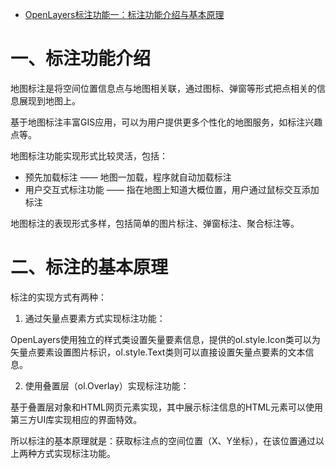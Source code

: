 - [OpenLayers标注功能一：标注功能介绍与基本原理](https://blog.csdn.net/qq_35732147/article/details/81771655)

# 一、标注功能介绍

  地图标注是将空间位置信息点与地图相关联，通过图标、弹窗等形式把点相关的信息展现到地图上。

  基于地图标注丰富GIS应用，可以为用户提供更多个性化的地图服务，如标注兴趣点等。

  地图标注功能实现形式比较灵活，包括：

-   预先加载标注 —— 地图一加载，程序就自动加载标注
-   用户交互式标注功能 —— 指在地图上知道大概位置，用户通过鼠标交互添加标注

  地图标注的表现形式多样，包括简单的图片标注、弹窗标注、聚合标注等。

# 二、标注的基本原理

  标注的实现方式有两种：

1. 通过矢量点要素方式实现标注功能：

  OpenLayers使用独立的样式类设置矢量要素信息，提供的ol.style.Icon类可以为矢量点要素设置图片标识，ol.style.Text类则可以直接设置矢量点要素的文本信息。

 2. 使用叠置层（ol.Overlay）实现标注功能：

  基于叠置层对象和HTML网页元素实现，其中展示标注信息的HTML元素可以使用第三方UI库实现相应的界面特效。

  

  所以标注的基本原理就是：获取标注点的空间位置（X、Y坐标），在该位置通过以上两种方式实现标注功能。